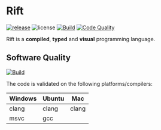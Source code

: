 # Rift

[![release](https://img.shields.io/github/release/PipeRift/rift?labelColor=394047)](https://github.com/PipeRift/rift/releases) ![license](https://img.shields.io/github/license/PipeRift/rift?labelColor=394047) [![Build](https://github.com/PipeRift/rift/workflows/CI/CD/badge.svg)](https://github.com/PipeRift/rift/actions) [![Code Quality](https://api.codacy.com/project/badge/Grade/a377314fe8ae4a2bb17159bce8a1ac76)](https://app.codacy.com/gh/PipeRift/rift?utm_source=github.com&utm_medium=referral&utm_content=PipeRift/rift&utm_campaign=Badge_Grade)

Rift is a **compiled**, **typed** and **visual** programming language.

## Software Quality

[![Build](https://github.com/PipeRift/rift/workflows/CI/CD/badge.svg)](https://github.com/PipeRift/rift/actions)

The code is validated on the following platforms/compilers:

| Windows | Ubuntu | Mac   |
| ------- | ------ | ----- |
| clang   | clang  | clang |
| msvc    | gcc    |       |